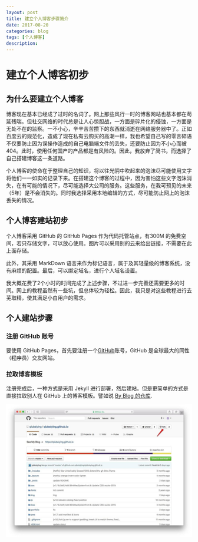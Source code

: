 ```yaml
---
layout: post
title: 建立个人博客步骤简介
date: 2017-08-20
categories: blog
tags: [个人博客]
description:
---
```


# 建立个人博客初步

## 为什么要建立个人博客

博客现在基本已经成了过时的名词了。网上那些风行一时的博客网站也基本都在苟延残喘。但社交网络的时代总是让人心惊胆战，一方面是碎片化的侵蚀，一方面是无处不在的监察。一不小心，辛辛苦苦攒下的东西就消逝在网络服务器中了。正如百度云的规范化，造成了现在私有云购买的高潮一样，我也希望自己写的零言碎语不仅要防止因为误操作造成的自己电脑端文件的丢失，还要防止因为不小心而被404。此时，使用任何国产的产品都是有风险的。因此，我放弃了简书，而选择了自己搭建博客这一条道路。

个人博客的使命在于整理自己的知识，将以往光阴中吹起来的泡沫尽可能使用文字将他们一一如实的记录下来。在搭建这个博客的过程中，因为害怕这些文字泡沫消失，在有可能的情况下，尽可能选择大公司的服务。这些服务，在我可预见的未来（5年）是不会消失的。同时我选择采用本地编辑的方式，尽可能防止网上的泡沫丢失的情况。

## 个人博客建站初步

个人博客采用 GitHub 的 GitHub Pages 作为代码托管站点，有300M 的免费空间，若只存储文字，可以放心使用。图片可以采用别的云来给出链接，不需要在此上面存储。

此外，其采用 MarkDown 语言来作为标记语言，属于及其轻量级的博客系统，没有麻烦的配置。最后，可以绑定域名，进行个人域名设置。

我大概花费了2个小时的时间完成了上述步骤，不过进一步完善还需要更多的时间。网上的教程虽然有一些坑，但总体较为轻松。因此，我只是对这些教程进行去芜取精，使其满足小白用户的需求。

## 个人建站步骤

### 注册 GitHub 账号

要使用 GitHub Pages，首先要注册一个[GitHub](http://www.github.com/)账号，GitHub 是全球最大的同性（~~程序员~~）交友网站。

### 拉取博客模板

注册完成后，一种方式是采用 Jekyll 进行部署，然后建站。但是更简单的方式是直接拉取别人在 GitHub 上的博客模板。譬如说 [By Blog 的仓库](https://github.com/qiubaiying/qiubaiying.github.io).

![by-blog-fork](/img/2017-08-20/by-blog-fork.jpg "点击右上角的**Fork**即可将代码仓库复制到自己的账号下。")

